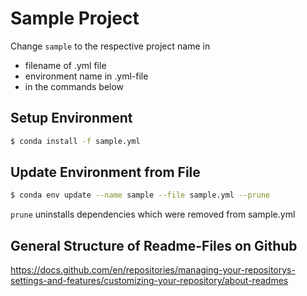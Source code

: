 # Sample Project
Change `sample` to the respective project name in
* filename of .yml file
* environment name in .yml-file
* in the commands below
## Setup Environment
```sh
$ conda install -f sample.yml
```
## Update Environment from File
```sh
$ conda env update --name sample --file sample.yml --prune
```
`prune` uninstalls dependencies which were removed from sample.yml

## General Structure of Readme-Files on Github
https://docs.github.com/en/repositories/managing-your-repositorys-settings-and-features/customizing-your-repository/about-readmes
